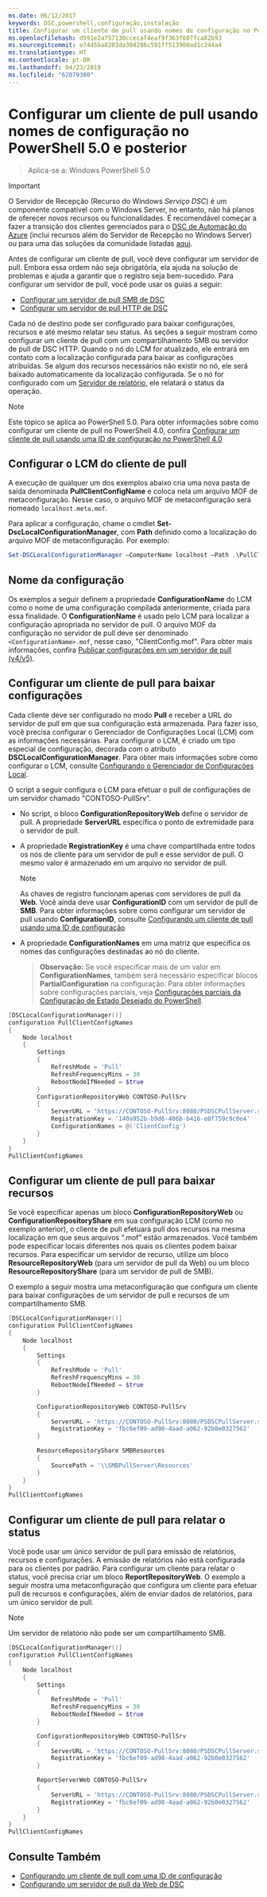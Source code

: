 ```yaml
---
ms.date: 06/12/2017
keywords: DSC,powershell,configuração,instalação
title: Configurar um cliente de pull usando nomes de configuração no PowerShell 5.0 e posterior
ms.openlocfilehash: d591e2a757130ccecaf4eaf9f363f607fca82b93
ms.sourcegitcommit: e7445ba8203da304286c591ff513900ad1c244a4
ms.translationtype: HT
ms.contentlocale: pt-BR
ms.lasthandoff: 04/23/2019
ms.locfileid: "62079380"
---
```

# <a name="set-up-a-pull-client-using-configuration-names-in-powershell-50-and-later"></a>Configurar um cliente de pull usando nomes de configuração no PowerShell 5.0 e posterior

> Aplica-se a: Windows PowerShell 5.0

> [!IMPORTANT]
> O Servidor de Recepção (Recurso do Windows *Serviço DSC*) é um componente compatível com o Windows Server, no entanto, não há planos de oferecer novos recursos ou funcionalidades. É recomendável começar a fazer a transição dos clientes gerenciados para o [DSC de Automação do Azure](/azure/automation/automation-dsc-getting-started) (inclui recursos além do Servidor de Recepção no Windows Server) ou para uma das soluções da comunidade listadas [aqui](pullserver.md#community-solutions-for-pull-service).

Antes de configurar um cliente de pull, você deve configurar um servidor de pull. Embora essa ordem não seja obrigatória, ela ajuda na solução de problemas e ajuda a garantir que o registro seja bem-sucedido. Para configurar um servidor de pull, você pode usar os guias a seguir:

- [Configurar um servidor de pull SMB de DSC](pullServerSmb.md)
- [Configurar um servidor de pull HTTP de DSC](pullServer.md)

Cada nó de destino pode ser configurado para baixar configurações, recursos e até mesmo relatar seu status. As seções a seguir mostram como configurar um cliente de pull com um compartilhamento SMB ou servidor de pull de DSC HTTP. Quando o nó do LCM for atualizado, ele entrará em contato com a localização configurada para baixar as configurações atribuídas. Se algum dos recursos necessários não existir no nó, ele será baixado automaticamente da localização configurada. Se o nó for configurado com um [Servidor de relatório](reportServer.md), ele relatará o status da operação.

> [!NOTE]
> Este tópico se aplica ao PowerShell 5.0.
> Para obter informações sobre como configurar um cliente de pull no PowerShell 4.0, confira [Configurar um cliente de pull usando uma ID de configuração no PowerShell 4.0](pullClientConfigID4.md)

## <a name="configure-the-pull-client-lcm"></a>Configurar o LCM do cliente de pull

A execução de qualquer um dos exemplos abaixo cria uma nova pasta de saída denominada **PullClientConfigName** e coloca nela um arquivo MOF de metaconfiguração. Nesse caso, o arquivo MOF de metaconfiguração será nomeado `localhost.meta.mof`.

Para aplicar a configuração, chame o cmdlet **Set-DscLocalConfigurationManager**, com **Path** definido como a localização do arquivo MOF de metaconfiguração. Por exemplo:

```powershell
Set-DSCLocalConfigurationManager –ComputerName localhost –Path .\PullClientConfigName –Verbose.
```

## <a name="configuration-name"></a>Nome da configuração

Os exemplos a seguir definem a propriedade **ConfigurationName** do LCM como o nome de uma configuração compilada anteriormente, criada para essa finalidade. O **ConfigurationName** é usado pelo LCM para localizar a configuração apropriada no servidor de pull. O arquivo MOF da configuração no servidor de pull deve ser denominado `<ConfigurationName>.mof`, nesse caso, "ClientConfig.mof". Para obter mais informações, confira [Publicar configurações em um servidor de pull (v4/v5)](publishConfigs.md).

## <a name="set-up-a-pull-client-to-download-configurations"></a>Configurar um cliente de pull para baixar configurações

Cada cliente deve ser configurado no modo **Pull** e receber a URL do servidor de pull em que sua configuração está armazenada. Para fazer isso, você precisa configurar o Gerenciador de Configurações Local (LCM) com as informações necessárias. Para configurar o LCM, é criado um tipo especial de configuração, decorada com o atributo **DSCLocalConfigurationManager**. Para obter mais informações sobre como configurar o LCM, consulte [Configurando o Gerenciador de Configurações Local](../managing-nodes/metaConfig.md).

O script a seguir configura o LCM para efetuar o pull de configurações de um servidor chamado "CONTOSO-PullSrv".

- No script, o bloco **ConfigurationRepositoryWeb** define o servidor de pull. A propriedade **ServerURL** especifica o ponto de extremidade para o servidor de pull.

- A propriedade **RegistrationKey** é uma chave compartilhada entre todos os nós de cliente para um servidor de pull e esse servidor de pull. O mesmo valor é armazenado em um arquivo no servidor de pull.
  > [!NOTE]
  > As chaves de registro funcionam apenas com servidores de pull da **Web**. Você ainda deve usar **ConfigurationID** com um servidor de pull de **SMB**.
  > Para obter informações sobre como configurar um servidor de pull usando **ConfigurationID**, consulte [Configurando um cliente de pull usando uma ID de configuração](pullClientConfigId.md)

- A propriedade **ConfigurationNames** em uma matriz que especifica os nomes das configurações destinadas ao nó do cliente.
  >**Observação:** Se você especificar mais de um valor em **ConfigurationNames**, também será necessário especificar blocos **PartialConfiguration** na configuração.
  >Para obter informações sobre configurações parciais, veja [Configurações parciais da Configuração de Estado Desejado do PowerShell](partialConfigs.md).

```powershell
[DSCLocalConfigurationManager()]
configuration PullClientConfigNames
{
    Node localhost
    {
        Settings
        {
            RefreshMode = 'Pull'
            RefreshFrequencyMins = 30
            RebootNodeIfNeeded = $true
        }
        ConfigurationRepositoryWeb CONTOSO-PullSrv
        {
            ServerURL = 'https://CONTOSO-PullSrv:8080/PSDSCPullServer.svc'
            RegistrationKey = '140a952b-b9d6-406b-b416-e0f759c9c0e4'
            ConfigurationNames = @('ClientConfig')
        }
    }
}
PullClientConfigNames
```

## <a name="set-up-a-pull-client-to-download-resources"></a>Configurar um cliente de pull para baixar recursos

Se você especificar apenas um bloco **ConfigurationRepositoryWeb** ou **ConfigurationRepositoryShare** em sua configuração LCM (como no exemplo anterior), o cliente de pull efetuará pull dos recursos na mesma localização em que seus arquivos “.mof” estão armazenados. Você também pode especificar locais diferentes nos quais os clientes podem baixar recursos. Para especificar um servidor de recurso, utilize um bloco **ResourceRepositoryWeb** (para um servidor de pull da Web) ou um bloco **ResourceRepositoryShare** (para um servidor de pull de SMB).

O exemplo a seguir mostra uma metaconfiguração que configura um cliente para baixar configurações de um servidor de pull e recursos de um compartilhamento SMB.

```powershell
[DSCLocalConfigurationManager()]
configuration PullClientConfigNames
{
    Node localhost
    {
        Settings
        {
            RefreshMode = 'Pull'
            RefreshFrequencyMins = 30
            RebootNodeIfNeeded = $true
        }

        ConfigurationRepositoryWeb CONTOSO-PullSrv
        {
            ServerURL = 'https://CONTOSO-PullSrv:8080/PSDSCPullServer.svc'
            RegistrationKey = 'fbc6ef09-ad98-4aad-a062-92b0e0327562'
        }

        ResourceRepositoryShare SMBResources
        {
            SourcePath = '\\SMBPullServer\Resources'
        }
    }
}
PullClientConfigNames
```

## <a name="set-up-a-pull-client-to-report-status"></a>Configurar um cliente de pull para relatar o status

Você pode usar um único servidor de pull para emissão de relatórios, recursos e configurações. A emissão de relatórios não está configurada para os clientes por padrão. Para configurar um cliente para relatar o status, você precisa criar um bloco **ReportRepositoryWeb**. O exemplo a seguir mostra uma metaconfiguração que configura um cliente para efetuar pull de recursos e configurações, além de enviar dados de relatórios, para um único servidor de pull.

> [!NOTE]
> Um servidor de relatório não pode ser um compartilhamento SMB.

```powershell
[DSCLocalConfigurationManager()]
configuration PullClientConfigNames
{
    Node localhost
    {
        Settings
        {
            RefreshMode = 'Pull'
            RefreshFrequencyMins = 30
            RebootNodeIfNeeded = $true
        }

        ConfigurationRepositoryWeb CONTOSO-PullSrv
        {
            ServerURL = 'https://CONTOSO-PullSrv:8080/PSDSCPullServer.svc'
            RegistrationKey = 'fbc6ef09-ad98-4aad-a062-92b0e0327562'
        }

        ReportServerWeb CONTOSO-PullSrv
        {
            ServerURL = 'https://CONTOSO-PullSrv:8080/PSDSCPullServer.svc'
            RegistrationKey = 'fbc6ef09-ad98-4aad-a062-92b0e0327562'
        }
    }
}
PullClientConfigNames
```

## <a name="see-also"></a>Consulte Também

* [Configurando um cliente de pull com uma ID de configuração](PullClientConfigNames.md)
* [Configurando um servidor de pull da Web de DSC](pullServer.md)

